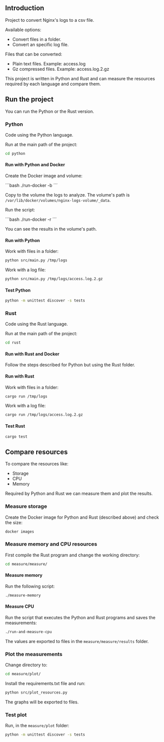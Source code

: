 ## Introduction

Project to convert Nginx's logs to a csv file.

Available options:

- Convert files in a folder.
- Convert an specific log file.

Files that can be converted:

- Plain text files. Example: access.log
- Gz compressed files. Example: access.log.2.gz

This project is written in Python and Rust and can measure the resources required by each language and compare them.

## Run the project

You can run the Python or the Rust version.

### Python

Code using the Python language.

Run at the main path of the project:

```bash
cd python
```

#### Run with Python and Docker

Create the Docker image and volume:

´´´bash
./run-docker -b
´´´

Copy to the volume the logs to analyze. The volume's path is `/var/lib/docker/volumes/nginx-logs-volume/_data`.

Run the script:

´´´bash
./run-docker -r
´´´

You can see the results in the volume's path.

#### Run with Python

Work with files in a folder:

```bash
python src/main.py /tmp/logs
```

Work with a log file:

```bash
python src/main.py /tmp/logs/access.log.2.gz
```

#### Test Python

```bash
python -m unittest discover -s tests
```

### Rust

Code using the Rust language.

Run at the main path of the project:

```bash
cd rust
```

#### Run with Rust and Docker

Follow the steps described for Python but using the Rust folder.

#### Run with Rust

Work with files in a folder:

```bash
cargo run /tmp/logs
```

Work with a log file:

```bash
cargo run /tmp/logs/access.log.2.gz
```

#### Test Rust

```bash
cargo test
```

## Compare resources

To compare the resources like:

- Storage
- CPU
- Memory

Required by Python and Rust we can measure them and plot the results.

### Measure storage

Create the Docker image for Python and Rust (described above) and check the size:

```bash
docker images
```

### Measure memory and CPU resources

First compile the Rust program and change the working directory:

```bash
cd measure/measure/
```

#### Measure memory

Run the following script:

```bash
./measure-memory
```

#### Measure CPU

Run the script that executes the Python and Rust programs and saves the measurements:

```bash
./run-and-measure-cpu
```

The values are exported to files in the `measure/measure/results` folder.

### Plot the measurements

Change directory to:

```bash
cd measure/plot/
```

Install the requirements.txt file and run:

```bash
python src/plot_resources.py
```

The graphs will be exported to files.

### Test plot

Run, in the `measure/plot` folder:

```bash
python -m unittest discover -s tests
```


